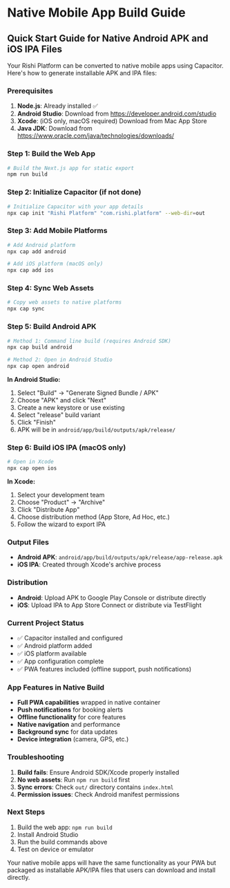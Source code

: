 # Native Mobile App Build Guide

## Quick Start Guide for Native Android APK and iOS IPA Files

Your Rishi Platform can be converted to native mobile apps using Capacitor. Here's how to generate installable APK and IPA files:

### Prerequisites

1. **Node.js**: Already installed ✅
2. **Android Studio**: Download from https://developer.android.com/studio
3. **Xcode**: (iOS only, macOS required) Download from Mac App Store
4. **Java JDK**: Download from https://www.oracle.com/java/technologies/downloads/

### Step 1: Build the Web App

```bash
# Build the Next.js app for static export
npm run build
```

### Step 2: Initialize Capacitor (if not done)

```bash
# Initialize Capacitor with your app details
npx cap init "Rishi Platform" "com.rishi.platform" --web-dir=out
```

### Step 3: Add Mobile Platforms

```bash
# Add Android platform
npx cap add android

# Add iOS platform (macOS only)
npx cap add ios
```

### Step 4: Sync Web Assets

```bash
# Copy web assets to native platforms
npx cap sync
```

### Step 5: Build Android APK

```bash
# Method 1: Command line build (requires Android SDK)
npx cap build android

# Method 2: Open in Android Studio
npx cap open android
```

**In Android Studio:**
1. Select "Build" → "Generate Signed Bundle / APK"
2. Choose "APK" and click "Next"
3. Create a new keystore or use existing
4. Select "release" build variant
5. Click "Finish"
6. APK will be in `android/app/build/outputs/apk/release/`

### Step 6: Build iOS IPA (macOS only)

```bash
# Open in Xcode
npx cap open ios
```

**In Xcode:**
1. Select your development team
2. Choose "Product" → "Archive"
3. Click "Distribute App"
4. Choose distribution method (App Store, Ad Hoc, etc.)
5. Follow the wizard to export IPA

### Output Files

- **Android APK**: `android/app/build/outputs/apk/release/app-release.apk`
- **iOS IPA**: Created through Xcode's archive process

### Distribution

- **Android**: Upload APK to Google Play Console or distribute directly
- **iOS**: Upload IPA to App Store Connect or distribute via TestFlight

### Current Project Status

- ✅ Capacitor installed and configured
- ✅ Android platform added
- ✅ iOS platform available
- ✅ App configuration complete
- ✅ PWA features included (offline support, push notifications)

### App Features in Native Build

- **Full PWA capabilities** wrapped in native container
- **Push notifications** for booking alerts
- **Offline functionality** for core features
- **Native navigation** and performance
- **Background sync** for data updates
- **Device integration** (camera, GPS, etc.)

### Troubleshooting

1. **Build fails**: Ensure Android SDK/Xcode properly installed
2. **No web assets**: Run `npm run build` first
3. **Sync errors**: Check `out/` directory contains `index.html`
4. **Permission issues**: Check Android manifest permissions

### Next Steps

1. Build the web app: `npm run build`
2. Install Android Studio
3. Run the build commands above
4. Test on device or emulator

Your native mobile apps will have the same functionality as your PWA but packaged as installable APK/IPA files that users can download and install directly.